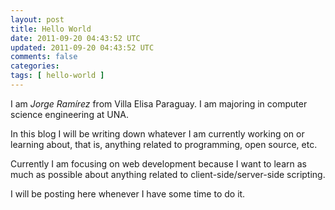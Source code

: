```yaml
---           
layout: post
title: Hello World
date: 2011-09-20 04:43:52 UTC
updated: 2011-09-20 04:43:52 UTC
comments: false
categories:
tags: [ hello-world ]
---
```


I am _Jorge Ramírez_ from Villa Elisa Paraguay. I am majoring in computer science engineering at UNA.

In this blog I will be writing down whatever I am currently working on or learning about, that is, 
anything related to programming, open source, etc.

Currently I am focusing on web development because I want to learn as much as possible about 
anything related to client-side/server-side scripting.

I will be posting here whenever I have some time to do it.